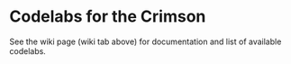 Codelabs for the Crimson
========================

See the wiki page (wiki tab above) for documentation and list of available codelabs.